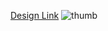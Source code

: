 [Design Link](https://www.figma.com/community/file/1080739614781022185)
![thumb](https://user-images.githubusercontent.com/62591080/156939066-3f33b4a6-9367-4f93-b63e-7f7a466229cd.png)
